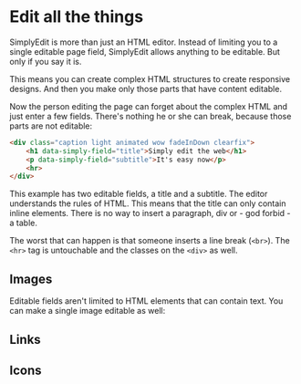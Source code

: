 # Edit all the things

SimplyEdit is more than just an HTML editor. Instead of limiting you to a single editable page field, SimplyEdit allows anything to be editable. But only if you say it is.

This means you can create complex HTML structures to create responsive designs. And then you make only those parts that have content editable.

Now the person editing the page can forget about the complex HTML and just enter a few fields. There's nothing he or she can break, because those parts are not editable:

```html
<div class="caption light animated wow fadeInDown clearfix">
    <h1 data-simply-field="title">Simply edit the web</h1>
    <p data-simply-field="subtitle">It's easy now</p>
    <hr>
</div>
```

This example has two editable fields, a title and a subtitle. The editor understands the rules of HTML. This means that the title can only contain inline elements. There is no way to insert a paragraph, div or - god forbid - a table.

The worst that can happen is that someone inserts a line break (`<br>`). The `<hr>` tag is untouchable and the classes on the `<div>` as well.

## Images

Editable fields aren't limited to HTML elements that can contain text. You can make a single image editable as well:



## Links

## Icons

